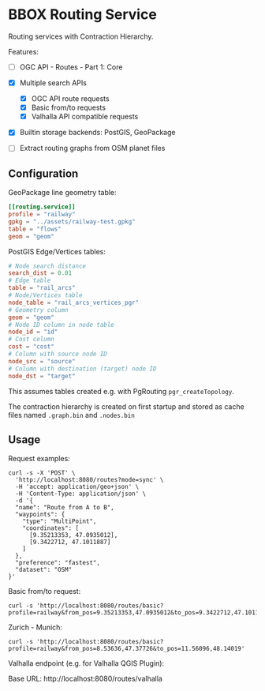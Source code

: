 # BBOX Routing Service

Routing services with Contraction Hierarchy.

Features:
- [ ] OGC API - Routes - Part 1: Core
- [x] Multiple search APIs
  - [x] OGC API route requests
  - [x] Basic from/to requests
  - [x] Valhalla API compatible requests
- [x] Builtin storage backends: PostGIS, GeoPackage
- [ ] Extract routing graphs from OSM planet files


## Configuration

GeoPackage line geometry table:
```toml
[[routing.service]]
profile = "railway"
gpkg = "../assets/railway-test.gpkg"
table = "flows"
geom = "geom"
```

PostGIS Edge/Vertices tables:
```toml
# Node search distance
search_dist = 0.01
# Edge table
table = "rail_arcs"
# Node/Vertices table
node_table = "rail_arcs_vertices_pgr"
# Geometry column
geom = "geom"
# Node ID column in node table
node_id = "id"
# Cost column
cost = "cost"
# Column with source node ID
node_src = "source"
# Column with destination (target) node ID
node_dst = "target"
```

This assumes tables created e.g. with PgRouting `pgr_createTopology`.

The contraction hierarchy is created on first startup and stored as cache files named `.graph.bin` and  `.nodes.bin`


Usage
-----

Request examples:

    curl -s -X 'POST' \
      'http://localhost:8080/routes?mode=sync' \
      -H 'accept: application/geo+json' \
      -H 'Content-Type: application/json' \
      -d '{
      "name": "Route from A to B",
      "waypoints": {
        "type": "MultiPoint",
        "coordinates": [
          [9.35213353, 47.0935012],
          [9.3422712, 47.1011887]
        ]
      },
      "preference": "fastest",
      "dataset": "OSM"
    }'

Basic from/to request:

    curl -s 'http://localhost:8080/routes/basic?profile=railway&from_pos=9.35213353,47.0935012&to_pos=9.3422712,47.1011887'

Zurich - Munich:

    curl -s 'http://localhost:8080/routes/basic?profile=railway&from_pos=8.53636,47.37726&to_pos=11.56096,48.14019'


Valhalla endpoint (e.g. for Valhalla QGIS Plugin):

Base URL: http://localhost:8080/routes/valhalla
